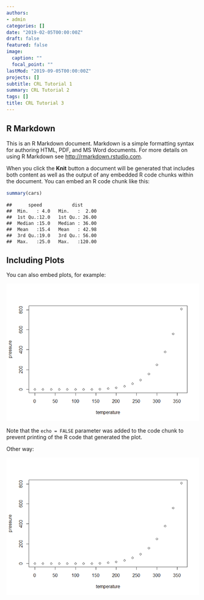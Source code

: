 ```yaml
---
authors:
- admin
categories: []
date: "2019-02-05T00:00:00Z"
draft: false
featured: false
image:
  caption: ""
  focal_point: ""
lastMod: "2019-09-05T00:00:00Z"
projects: []
subtitle: CRL Tutorial 1
summary: CRL Tutorial 2
tags: []
title: CRL Tutorial 3
---
```



R Markdown
----------

This is an R Markdown document. Markdown is a simple formatting syntax
for authoring HTML, PDF, and MS Word documents. For more details on
using R Markdown see
<a href="http://rmarkdown.rstudio.com" class="uri">http://rmarkdown.rstudio.com</a>.

When you click the **Knit** button a document will be generated that
includes both content as well as the output of any embedded R code
chunks within the document. You can embed an R code chunk like this:

``` r
summary(cars)
```

    ##      speed           dist       
    ##  Min.   : 4.0   Min.   :  2.00  
    ##  1st Qu.:12.0   1st Qu.: 26.00  
    ##  Median :15.0   Median : 36.00  
    ##  Mean   :15.4   Mean   : 42.98  
    ##  3rd Qu.:19.0   3rd Qu.: 56.00  
    ##  Max.   :25.0   Max.   :120.00

Including Plots
---------------

You can also embed plots, for example:

![png](pressure-1.png)

Note that the `echo = FALSE` parameter was added to the code chunk to
prevent printing of the R code that generated the plot.

Other way:

<img src="pressure-1.png"
     alt="Markdown Monster icon"
     style="float: left; margin-right: 10px;" />
